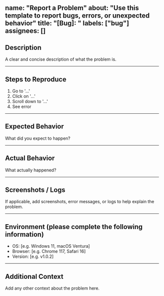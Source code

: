 name: "Report a Problem"
about: "Use this template to report bugs, errors, or unexpected behavior"
title: "[Bug]: "
labels: ["bug"]
assignees: []
---

## Description
A clear and concise description of what the problem is.

---

## Steps to Reproduce
1. Go to '...'
2. Click on '...'
3. Scroll down to '...'
4. See error

---

## Expected Behavior
What did you expect to happen?

---

## Actual Behavior
What actually happened?

---

## Screenshots / Logs
If applicable, add screenshots, error messages, or logs to help explain the problem.

---

## Environment (please complete the following information)
- OS: [e.g. Windows 11, macOS Ventura]
- Browser: [e.g. Chrome 117, Safari 16]
- Version: [e.g. v1.0.2]

---

## Additional Context
Add any other context about the problem here.
